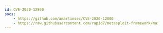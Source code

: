```yaml
---
id: CVE-2020-12800
pocs:
    - https://github.com/amartinsec/CVE-2020-12800
    - https://raw.githubusercontent.com/rapid7/metasploit-framework/master/modules/exploits/multi/http/wp_dnd_mul_file_rce.rb
---
```

